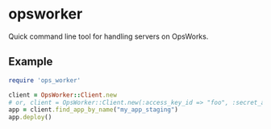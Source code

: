 # opsworker

Quick command line tool for handling servers on OpsWorks.

## Example
```ruby
require 'ops_worker'

client = OpsWorker::Client.new
# or, client = OpsWorker::Client.new(:access_key_id => "foo", :secret_access_key => "bar")
app = client.find_app_by_name("my_app_staging")
app.deploy()
```
